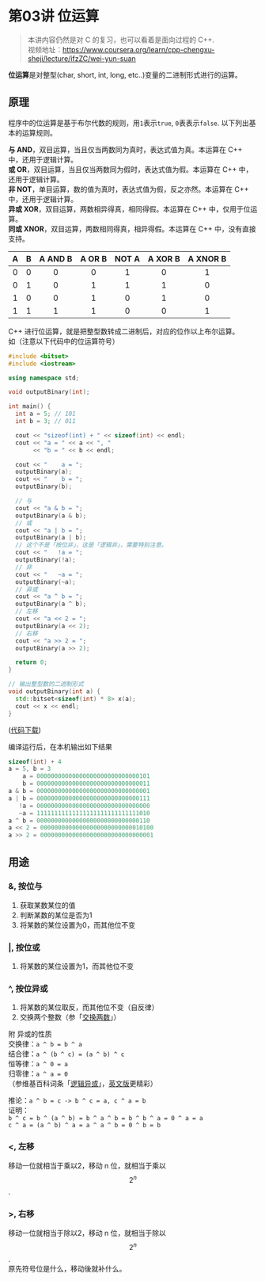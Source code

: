 # 第03讲 位运算

> 本讲内容仍然是对 C 的复习，也可以看着是面向过程的 C++.  
> 视频地址：<https://www.coursera.org/learn/cpp-chengxu-sheji/lecture/ifzZC/wei-yun-suan>

**位运算**是对整型(char, short, int, long, etc..)变量的二进制形式进行的运算。

## 原理
程序中的位运算是基于布尔代数的规则，用``1``表示``true``, ``0``表表示``false``. 以下列出基本的运算规则。

**与 AND**，双目运算，当且仅当两数同为真时，表达式值为真。本运算在 C++ 中，还用于逻辑计算。  
**或 OR**，双目运算，当且仅当两数同为假时，表达式值为假。本运算在 C++ 中，还用于逻辑计算。  
**非 NOT**，单目运算，数的值为真时，表达式值为假，反之亦然。本运算在 C++ 中，还用于逻辑计算。  
**异或 XOR**，双目运算，两数相异得真，相同得假。本运算在 C++ 中，仅用于位运算。  
**同或 XNOR**，双目运算，两数相同得真，相异得假。本运算在 C++ 中，没有直接支持。

| A | B | A AND B | A OR B | NOT A | A XOR B | A XNOR B |
| :---: | :---: | :---: | :---: | :---: | :---: | :---: |
| 0 | 0 | 0 | 0 | 1 | 0 | 1 |
| 0 | 1 | 0 | 1 | 1 | 1 | 0 |
| 1 | 0 | 0 | 1 | 0 | 1 | 0 |
| 1 | 1 | 1 | 1 | 0 | 0 | 1 |

C++ 进行位运算，就是把整型数转成二进制后，对应的位作以上布尔运算。  
如（注意以下代码中的位运算符号）
``` CPP
#include <bitset>
#include <iostream>

using namespace std;

void outputBinary(int);

int main() {
  int a = 5; // 101
  int b = 3; // 011

  cout << "sizeof(int) + " << sizeof(int) << endl;
  cout << "a = " << a << ", "
       << "b = " << b << endl;

  cout << "    a = ";
  outputBinary(a);
  cout << "    b = ";
  outputBinary(b);

  // 与
  cout << "a & b = ";
  outputBinary(a & b);
  // 或
  cout << "a | b = ";
  outputBinary(a | b);
  // 这个不是「按位非」，这是「逻辑非」，需要特别注意。
  cout << "   !a = ";
  outputBinary(!a);
  // 非
  cout << "   ~a = ";
  outputBinary(~a);
  // 异或
  cout << "a ^ b = ";
  outputBinary(a ^ b);
  // 左移
  cout << "a << 2 = ";
  outputBinary(a << 2);
  // 右移
  cout << "a >> 2 = ";
  outputBinary(a >> 2);

  return 0;
}

// 输出整型数的二进制形式
void outputBinary(int a) {
  std::bitset<sizeof(int) * 8> x(a);
  cout << x << endl;
}

```
([代码下载](code/ch03/ch03.1.cpp))

编译运行后，在本机输出如下结果  
``` CPP
sizeof(int) + 4
a = 5, b = 3
    a = 00000000000000000000000000000101
    b = 00000000000000000000000000000011
a & b = 00000000000000000000000000000001
a | b = 00000000000000000000000000000111
   !a = 00000000000000000000000000000000
   ~a = 11111111111111111111111111111010
a ^ b = 00000000000000000000000000000110
a << 2 = 00000000000000000000000000010100
a >> 2 = 00000000000000000000000000000001
```
## 用途

### &, 按位与
1. 获取某数某位的值
2. 判断某数的某位是否为1
2. 将某数的某位设置为0，而其他位不变

### |, 按位或
1. 将某数的某位设置为1，而其他位不变

### ^, 按位异或
1. 将某数的某位取反，而其他位不变（自反律）
2. 交换两个整数（参「[交换两数](http://wiki.iridiumcao.info/it/algorithms/exchange-two-values)」）

附 异或的性质  
交换律：`a ^ b = b ^ a`   
结合律：`a ^ (b ^ c) = (a ^ b) ^ c`   
恒等律：`a ^ 0 = a`   
归零律：`a ^ a = 0`   
（参维基百科词条「[逻辑异或](https://zh.wikipedia.org/wiki/%E9%80%BB%E8%BE%91%E5%BC%82%E6%88%96)」，[英文版](https://en.wikipedia.org/wiki/Exclusive_or)更精彩）

推论：`a ^ b = c -> b ^ c = a, c ^ a = b`  
证明：   
`b ^ c = b ^ (a ^ b) = b ^ a ^ b = b ^ b ^ a = 0 ^ a = a`  
`c ^ a = (a ^ b) ^ a = a ^ a ^ b = 0 ^ b = b`  

### <, 左移
移动一位就相当于乘以2，移动 n 位，就相当于乘以 $$2^n$$.  

### >, 右移
移动一位就相当于除以2，移动 n 位，就相当于除以 $$2^n$$.  
原先符号位是什么，移动後就补什么。

